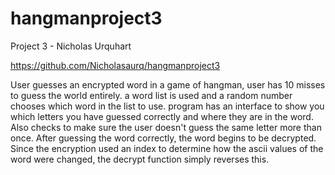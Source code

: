 # hangmanproject3
Project 3 - Nicholas Urquhart

https://github.com/Nicholasaurq/hangmanproject3

User guesses an encrypted word in a game of hangman, user has 10 misses to guess the world entirely.
a word list is used and a random number chooses which word in the list to use.
program has an interface to show you which letters you have guessed correctly and where they are in the word.
Also checks to make sure the user doesn't guess the same letter more than once.
After guessing the word correctly, the word begins to be decrypted.
Since the encryption used an index to determine how the ascii values of the word were changed, the decrypt function simply reverses this.
